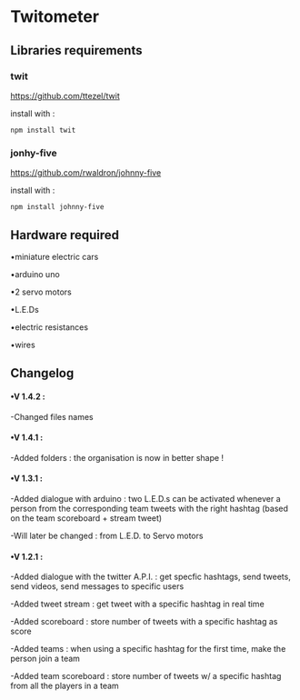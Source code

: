 # Twitometer

## Libraries requirements
### twit
https://github.com/ttezel/twit

install with :

    npm install twit
    
 ### jonhy-five
 https://github.com/rwaldron/johnny-five
 
 install with :

    npm install johnny-five

## Hardware required
•miniature electric cars

•arduino uno

•2 servo motors

•L.E.Ds

•electric resistances

•wires

## Changelog
#### •V 1.4.2 : 
-Changed files names
#### •V 1.4.1 :
-Added folders : the organisation is now in better shape !
#### •V 1.3.1 :
-Added dialogue with arduino : two L.E.D.s can be activated whenever a person from the corresponding team tweets with the right hashtag (based on the team scoreboard + stream tweet)

-Will later be changed : from L.E.D. to Servo motors
#### •V 1.2.1 :
-Added dialogue with the twitter A.P.I. : get specfic hashtags, send tweets, send videos, send messages to specific users

-Added tweet stream : get tweet with a specific hashtag in real time

-Added scoreboard : store number of tweets with a specific hashtag as score

-Added teams : when using a specific hashtag for the first time, make the person join a team

-Added team scoreboard : store number of tweets w/ a specific hashtag from all the players in a team
